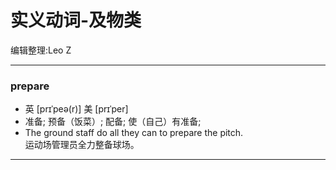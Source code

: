 实义动词-及物类
===============
编辑整理:Leo Z
***
### prepare
* 英 [prɪˈpeə(r)]   美 [prɪˈper] 
* 准备; 预备（饭菜）; 配备; 使（自己）有准备;
* The ground staff do all they can to prepare the pitch.  
运动场管理员全力整备球场。
***